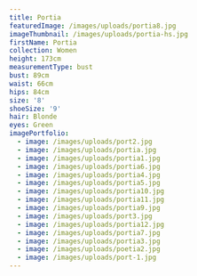 ```yaml
---
title: Portia
featuredImage: /images/uploads/portia8.jpg
imageThumbnail: /images/uploads/portia-hs.jpg
firstName: Portia
collection: Women
height: 173cm
measurementType: bust
bust: 89cm
waist: 66cm
hips: 84cm
size: '8'
shoeSize: '9'
hair: Blonde
eyes: Green
imagePortfolio:
  - image: /images/uploads/port2.jpg
  - image: /images/uploads/portia.jpg
  - image: /images/uploads/portia1.jpg
  - image: /images/uploads/portia6.jpg
  - image: /images/uploads/portia4.jpg
  - image: /images/uploads/portia5.jpg
  - image: /images/uploads/portia10.jpg
  - image: /images/uploads/portia11.jpg
  - image: /images/uploads/portia9.jpg
  - image: /images/uploads/port3.jpg
  - image: /images/uploads/portia12.jpg
  - image: /images/uploads/portia7.jpg
  - image: /images/uploads/portia3.jpg
  - image: /images/uploads/poetia2.jpg
  - image: /images/uploads/port-1.jpg
---
```


